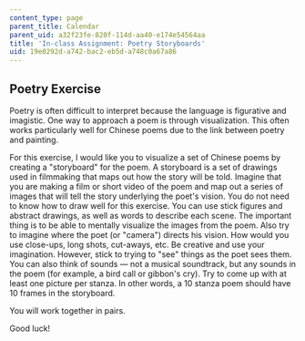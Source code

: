 ```yaml
---
content_type: page
parent_title: Calendar
parent_uid: a32f23fe-820f-114d-aa40-e174e54564aa
title: 'In-class Assignment: Poetry Storyboards'
uid: 19e0292d-a742-bac2-eb5d-a748c0a67a86
---
```


Poetry Exercise
---------------

Poetry is often difficult to interpret because the language is figurative and imagistic. One way to approach a poem is through visualization. This often works particularly well for Chinese poems due to the link between poetry and painting.

For this exercise, I would like you to visualize a set of Chinese poems by creating a "storyboard" for the poem. A storyboard is a set of drawings used in filmmaking that maps out how the story will be told. Imagine that you are making a film or short video of the poem and map out a series of images that will tell the story underlying the poet's vision. You do not need to know how to draw well for this exercise. You can use stick figures and abstract drawings, as well as words to describe each scene. The important thing is to be able to mentally visualize the images from the poem. Also try to imagine where the poet (or "camera") directs his vision. How would you use close-ups, long shots, cut-aways, etc. Be creative and use your imagination. However, stick to trying to "see" things as the poet sees them. You can also think of sounds — not a musical soundtrack, but any sounds in the poem (for example, a bird call or gibbon's cry). Try to come up with at least one picture per stanza. In other words, a 10 stanza poem should have 10 frames in the storyboard.

You will work together in pairs.

Good luck!